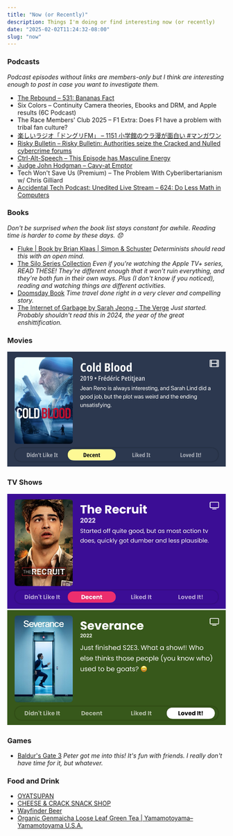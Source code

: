 ```yaml
---
title: "Now (or Recently)"
description: Things I'm doing or find interesting now (or recently)
date: "2025-02-02T11:24:32-08:00"
slug: "now"
---
```


### Podcasts

*Podcast episodes without links are members-only but I think are interesting enough to post in case you want to investigate them.*

- [The Rebound – 531: Bananas Fact](https://overcast.fm/+De1m-RXSc)
- Six Colors – Continuity Camera theories, Ebooks and DRM, and Apple results (6C Podcast)
- The Race Members' Club 2025 – F1 Extra: Does F1 have a problem with tribal fan culture?
- [楽しいラジオ「ドングリFM」 – 1151 小学館のウラ漫が面白い #マンガワン](https://overcast.fm/+9ABKE3hg4)
- [Risky Bulletin – Risky Bulletin: Authorities seize the Cracked and Nulled cybercrime forums](https://overcast.fm/+5Sl9nZQdQ)
- [Ctrl-Alt-Speech – This Episode has Masculine Energy](https://overcast.fm/+BHRYF0Uzgk)
- [Judge John Hodgman – Cavy-at Emptor](https://overcast.fm/+YJM3iT000)
- Tech Won't Save Us (Premium) – The Problem With Cyberlibertarianism w/ Chris Gilliard
- [Accidental Tech Podcast: Unedited Live Stream – 624: Do Less Math in Computers](https://atp.fm/624)

### Books

*Don't be surprised when the book list stays constant for awhile. Reading time is harder to come by these days. 😞*

- [Fluke | Book by Brian Klaas | Simon & Schuster](https://www.simonandschuster.com/books/Fluke/Brian-Klaas/9781668006535) *Determinists should read this with an open mind.*
- [The Silo Series Collection](https://books.apple.com/us/book/the-silo-series-collection/id1602732974) *Even if you're watching the Apple TV+ series, READ THESE! They're different enough that it won't ruin everything, and they're both fun in their own ways. Plus (I don't know if you noticed), reading and watching things are different activities.*
- [Doomsday Book](https://books.apple.com/us/book/doomsday-book/id420427169) *Time travel done right in a very clever and compelling story.*
- [The Internet of Garbage by Sarah Jeong - The Verge](https://www.theverge.com/2018/8/28/17777330/internet-of-garbage-book-sarah-jeong-online-harassment) *Just started. Probably shouldn't read this in 2024, the year of the great enshittification.*

### Movies

![Cold Blood](../../assets/images/posts/Cold-Blood-Review-7F20412E-D043-4BF7-B459-B8D18B650332.png)

### TV Shows

![The Recruit](../../assets/images/posts/The-Recruit-review-FBE1E42B-F59A-4761-82F3-BC55684D8110.png)
![Severance S2E3](../../assets/images/posts/Severance-review-FBE1E42B-F59A-4761-82F3-BC55684D8110.png)

### Games

- [Baldur's Gate 3](https://baldursgate3.game/) *Peter got me into this! It's fun with friends. I really don't have time for it, but whatever.*

### Food and Drink

- [OYATSUPAN](https://www.oyatsupan.com/)
- [CHEESE & CRACK SNACK SHOP](https://www.cheeseandcrack.com/)
- [Wayfinder Beer](https://www.wayfinder.beer/)
- [Organic Genmaicha Loose Leaf Green Tea | Yamamotoyama– Yamamotoyama U.S.A.](https://yamamotoyama.com/products/organic-genmaicha-loose-green-tea)
